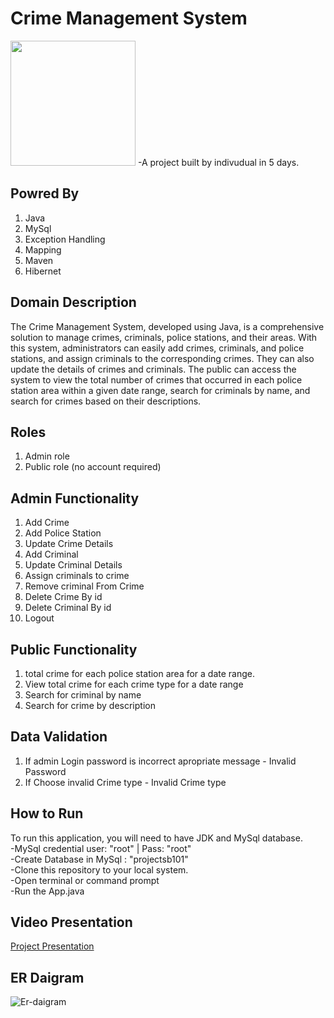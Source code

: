 # Crime Management System
<img src="https://user-images.githubusercontent.com/111178057/235991045-bcb53c7d-5f20-4cb4-8fc9-6149b8d90654.png" height="200px">
-A project built by indivudual in 5 days.

## Powred By
1. Java
2. MySql
3. Exception Handling
4. Mapping
5. Maven
6. Hibernet

## Domain Description
The Crime Management System, developed using Java, is a comprehensive solution to manage crimes, criminals, police stations, and their areas. With this system, administrators can easily add crimes, criminals, and police stations, and assign criminals to the corresponding crimes. They can also update the details of crimes and criminals. The public can access the system to view the total number of crimes that occurred in each police station area within a given date range, search for criminals by name, and search for crimes based on their descriptions.



## Roles
1. Admin role
2. Public role (no account required)


## Admin Functionality
1. Add Crime
2. Add Police Station
3. Update Crime Details
4. Add Criminal
5. Update Criminal Details
6. Assign criminals to crime
7. Remove criminal From Crime
8. Delete Crime By id
9. Delete Criminal By id
10. Logout


## Public Functionality
1. total crime for each police station area for a date range.
2. View total crime for each crime type for a date range
3. Search for criminal by name
4. Search for crime by description

## Data Validation
1. If admin Login password is incorrect apropriate message - Invalid Password
2. If Choose invalid Crime type - Invalid Crime type

## How to Run
To run this application, you will need to have JDK and MySql database. <br>
-MySql credential user: "root"  |  Pass: "root"<br>
-Create Database in MySql : "projectsb101"<br>
-Clone this repository to your local system.<br>
-Open terminal or command prompt<br>
-Run the App.java<br>

## Video Presentation
[Project Presentation](https://drive.google.com/file/d/1w9qq70SC6AvZjY5FVwVM6dcMVs4l7F64/view?usp=sharing)


## ER Daigram
![Er-daigram](https://github.com/rooparam01/Crime-Management-System/assets/111178057/5053d08f-567e-4314-a1b8-616ef6b7b2d7)
